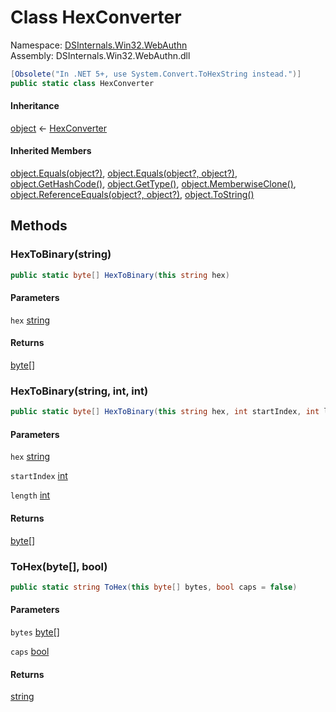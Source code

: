 # <a id="DSInternals_Win32_WebAuthn_HexConverter"></a> Class HexConverter

Namespace: [DSInternals.Win32.WebAuthn](DSInternals.Win32.WebAuthn.md)  
Assembly: DSInternals.Win32.WebAuthn.dll  

```csharp
[Obsolete("In .NET 5+, use System.Convert.ToHexString instead.")]
public static class HexConverter
```

#### Inheritance

[object](https://learn.microsoft.com/dotnet/api/system.object) ← 
[HexConverter](DSInternals.Win32.WebAuthn.HexConverter.md)

#### Inherited Members

[object.Equals\(object?\)](https://learn.microsoft.com/dotnet/api/system.object.equals\#system\-object\-equals\(system\-object\)), 
[object.Equals\(object?, object?\)](https://learn.microsoft.com/dotnet/api/system.object.equals\#system\-object\-equals\(system\-object\-system\-object\)), 
[object.GetHashCode\(\)](https://learn.microsoft.com/dotnet/api/system.object.gethashcode), 
[object.GetType\(\)](https://learn.microsoft.com/dotnet/api/system.object.gettype), 
[object.MemberwiseClone\(\)](https://learn.microsoft.com/dotnet/api/system.object.memberwiseclone), 
[object.ReferenceEquals\(object?, object?\)](https://learn.microsoft.com/dotnet/api/system.object.referenceequals), 
[object.ToString\(\)](https://learn.microsoft.com/dotnet/api/system.object.tostring)

## Methods

### <a id="DSInternals_Win32_WebAuthn_HexConverter_HexToBinary_System_String_"></a> HexToBinary\(string\)

```csharp
public static byte[] HexToBinary(this string hex)
```

#### Parameters

`hex` [string](https://learn.microsoft.com/dotnet/api/system.string)

#### Returns

 [byte](https://learn.microsoft.com/dotnet/api/system.byte)\[\]

### <a id="DSInternals_Win32_WebAuthn_HexConverter_HexToBinary_System_String_System_Int32_System_Int32_"></a> HexToBinary\(string, int, int\)

```csharp
public static byte[] HexToBinary(this string hex, int startIndex, int length)
```

#### Parameters

`hex` [string](https://learn.microsoft.com/dotnet/api/system.string)

`startIndex` [int](https://learn.microsoft.com/dotnet/api/system.int32)

`length` [int](https://learn.microsoft.com/dotnet/api/system.int32)

#### Returns

 [byte](https://learn.microsoft.com/dotnet/api/system.byte)\[\]

### <a id="DSInternals_Win32_WebAuthn_HexConverter_ToHex_System_Byte___System_Boolean_"></a> ToHex\(byte\[\], bool\)

```csharp
public static string ToHex(this byte[] bytes, bool caps = false)
```

#### Parameters

`bytes` [byte](https://learn.microsoft.com/dotnet/api/system.byte)\[\]

`caps` [bool](https://learn.microsoft.com/dotnet/api/system.boolean)

#### Returns

 [string](https://learn.microsoft.com/dotnet/api/system.string)

